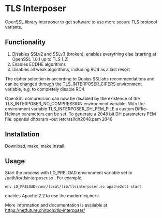 TLS Interposer
==============

OpenSSL library interposer to get software to use more secure TLS protocol variants.

Functionality
-------------
1. Disables SSLv2 and SSLv3 (broken), enables everything else (starting at OpenSSL 1.0.1 up to TLS 1.2)
2. Enables ECDHE algorithms
3. Disables all weak algorithms, including RC4 as a last resort

The cipher selection is according to Qualys SSLlabs recommendations and can be changed through the TLS_INTERPOSER_CIPERS environment variable, e.g. to completely disable RC4.

OpenSSL compression can now be disabled by the existence of the TLS_INTERPOSER_NO_COMPRESSION environment variable.
With the environment variable TLS_INTERPOSER_DH_PEM_FILE a custom Diffie-Helman parameters can be set.
To generate a 2048 bit DH parameters PEM file: openssl dhparam -out /etc/ssl/dh2048.pem 2048


Installation
------------
Download, make, make install.

Usage
-----
Start the process with LD_PRELOAD environment variable set to /path/to/tlsinterposer.so . For example,

	env LD_PRELOAD=/usr/local/lib/tlsinterposer.so apache2ctl start

enables Apache 2.2 to use the modern ciphers.

More information and documentation is available at https://netfuture.ch/tools/tls-interposer/

